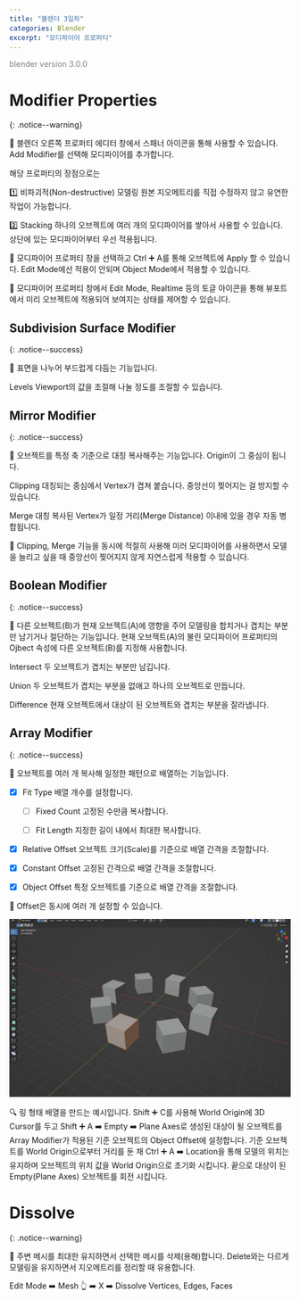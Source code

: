 ```yaml
---
title: "블렌더 3일차"
categories: Blender
excerpt: "모디파이어 프로퍼티"
---
```


<span style="color:gray">blender version 3.0.0</span>

# Modifier Properties
{: .notice--warning}

📢 블렌더 오른쪽 프로퍼티 에디터 창에서 <span class="block-lightgreen">스패너 아이콘</span>을 통해 사용할 수 있습니다. <span class="block-lightgreen">Add Modifier</span>를 선택해 모디파이어를 추가합니다.

해당 프로퍼티의 장점으로는

1️⃣ <span class="block-lightgreen">비파괴적(Non-destructive) 모델링</span> 원본 지오메트리를 직접 수정하지 않고 유연한 작업이 가능합니다.

2️⃣ <span class="block-lightgreen">Stacking</span> 하나의 오브젝트에 여러 개의 모디파이어를 쌓아서 사용할 수 있습니다. 상단에 있는 모디파이어부터 우선 적용됩니다.

📝 모디파이어 프로퍼티 창을 선택하고 <span class="block-darkgrey">Ctrl</span> ➕ <span class="block-darkgrey">A</span>를 통해 오브젝트에 <span class="block-lightgreen">Apply</span> 할 수 있습니다. Edit Mode에선 적용이 안되며 <span class="block-lightgreen">Object Mode</span>에서 적용할 수 있습니다.

📝 모디파이어 프로퍼티 창에서 Edit Mode, Realtime 등의 토글 아이콘을 통해 뷰포트에서 미리 오브젝트에 적용되어 보여지는 상태를 제어할 수 있습니다.

## Subdivision Surface Modifier
{: .notice--success}

📢 표면을 나누어 부드럽게 다듬는 기능입니다.

<span class="block-lightgreen">Levels Viewport</span>의 값을 조절해 나눌 정도를 조절할 수 있습니다.

## Mirror Modifier
{: .notice--success}

📢 오브젝트를 특정 축 기준으로 대칭 복사해주는 기능입니다. Origin이 그 중심이 됩니다.

<span class="block-lightgreen">Clipping</span> 대칭되는 중심에서 Vertex가 겹쳐 붙습니다. 중앙선이 찢어지는 걸 방지할 수 있습니다.

<span class="block-lightgreen">Merge</span> 대칭 복사된 Vertex가 일정 거리(Merge Distance) 이내에 있을 경우 자동 병합됩니다.

📝 <span class="block-lightgreen">Clipping, Merge</span> 기능을 동시에 적절히 사용해 미러 모디파이어를 사용하면서 모델을 늘리고 싶을 때 중앙선이 찢어지지 않게 자연스럽게 적용할 수 있습니다.

## Boolean Modifier
{: .notice--success}

📢 다른 오브젝트(B)가 현재 오브젝트(A)에 영향을 주어 모델링을 합치거나 겹치는 부분만 남기거나 절단하는 기능입니다. 현재 오브젝트(A)의 불린 모디파이어 프로퍼티의 Ojbect 속성에 다른 오브젝트(B)를 지정해 사용합니다.

<span class="block-lightgreen">Intersect</span> 두 오브젝트가 겹치는 부분만 남깁니다.

<span class="block-lightgreen">Union</span> 두 오브젝트가 겹치는 부분을 없애고 하나의 오브젝트로 만듭니다.

<span class="block-lightgreen">Difference</span> 현재 오브젝트에서 대상이 된 오브젝트와 겹치는 부분을 잘라냅니다.

## Array Modifier
{: .notice--success}

📢 오브젝트를 여러 개 복사해 일정한 패턴으로 배열하는 기능입니다.

- [X] <span class="block-lightgreen">Fit Type</span> 배열 개수를 설정합니다.

  + [ ] <span class="block-lightgreen">Fixed Count</span> 고정된 수만큼 복사합니다.

  + [ ] <span class="block-lightgreen">Fit Length</span> 지정한 길이 내에서 최대한 복사합니다.

- [X] <span class="block-lightgreen">Relative Offset</span> 오브젝트 크기(Scale)를 기준으로 배열 간격을 조절합니다.

- [X] <span class="block-lightgreen">Constant Offset</span> 고정된 간격으로 배열 간격을 조절합니다.

- [X] <span class="block-lightgreen">Object Offset</span> 특정 오브젝트를 기준으로 배열 간격을 조절합니다.

📝 Offset은 동시에 여러 개 설정할 수 있습니다.

<img src="/img/Blender/ObjectOffset.png"/>

🔍 링 형태 배열을 만드는 예시입니다. <span class="block-darkgrey">Shift</span> ➕ <span class="block-darkgrey">C</span>를 사용해 <span class="block-lightgreen">World Origin에 3D Cursor</span>를 두고 <span class="block-darkgrey">Shift</span> ➕ <span class="block-darkgrey">A</span> ➡️ <span class="block-darkgrey">Empty</span> ➡️ <span class="block-darkgrey">Plane Axes</span>로 생성된 대상이 될 오브젝트를 Array Modifier가 적용된 기준 오브젝트의 <span class="block-lightgreen">Object Offset</span>에 설정합니다. 기준 오브젝트를 <span class="block-lightgreen">World Origin</span>으로부터 거리를 둔 채 <span class="block-darkgrey">Ctrl</span> ➕ <span class="block-darkgrey">A</span> ➡️ <span class="block-darkgrey">Location</span>을 통해 모델의 위치는 유지하며 오브젝트의 위치 값을 <span class="block-lightgreen">World Origin</span>으로 초기화 시킵니다. 끝으로 대상이 된 Empty(Plane Axes) 오브젝트를 회전 시킵니다.

# Dissolve
{: .notice--warning}

📢 주변 메시를 최대한 유지하면서 선택한 메시를 삭제(용해)합니다. Delete와는 다르게 모델링을 유지하면서 지오메트리를 정리할 때 유용합니다.

<span class="block-darkgrey">Edit Mode</span> ➡️ <span class="block-darkgrey">Mesh</span> 👆 ➡️ <span class="block-darkgrey">X</span> ➡️ <span class="block-darkgrey">Dissolve Vertices, Edges, Faces</span>